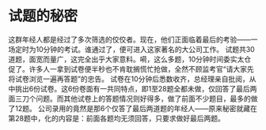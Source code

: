 # 试题的秘密
这群年经人都是经过了多次筛选的佼佼者。现在，他们正面临着最后的考验——一场定时为10分钟的考试。谁通过了，便可进入这家著名的大公司工作。 
试题共30道题，面宽而量广，这完全出乎大家意料。嗬，这么多题，10分钟时间委实太仓促了。许多人一拿到试卷便半秒也不肯耽搁慌忙抢做，全然不顾监考官“请大家先将试卷浏览一遍再答题”的忠告。 
试卷在10分钟后悉数收齐，总经理亲自批阅，从中挑出6份试卷。这6份卷面有一共同特点，即1至28题全都未做，仅回答了最后两面三刀个问题。而其他试卷上的答题情况则好得多，做了前面不少题目，最多的做了12题。 
公司录用的竟然是那6个仅答了最后两道题的年经人——原来秘密就藏在第28题中，化的内容是：前面各题均无须回答，只要求做好最后两题。
  